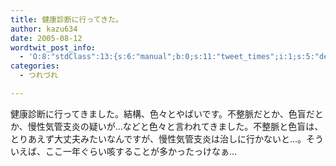 ```yaml
---
title: 健康診断に行ってきた。
author: kazu634
date: 2005-08-12
wordtwit_post_info:
  - 'O:8:"stdClass":13:{s:6:"manual";b:0;s:11:"tweet_times";i:1;s:5:"delay";i:0;s:7:"enabled";i:1;s:10:"separation";s:2:"60";s:7:"version";s:3:"3.7";s:14:"tweet_template";b:0;s:6:"status";i:2;s:6:"result";a:0:{}s:13:"tweet_counter";i:2;s:13:"tweet_log_ids";a:1:{i:0;i:1937;}s:9:"hash_tags";a:0:{}s:8:"accounts";a:1:{i:0;s:7:"kazu634";}}'
categories:
  - つれづれ

---
```

<div class="section">
<p>
    健康診断に行ってきました。結構、色々とやばいです。不整脈だとか、色盲だとか、慢性気管支炎の疑いが…などと色々と言われてきました。不整脈と色盲は、とりあえず大丈夫みたいなんですが、慢性気管支炎は治しに行かないと…。そういえば、ここ一年ぐらい咳することが多かったっけなぁ…
</p>
</div>

